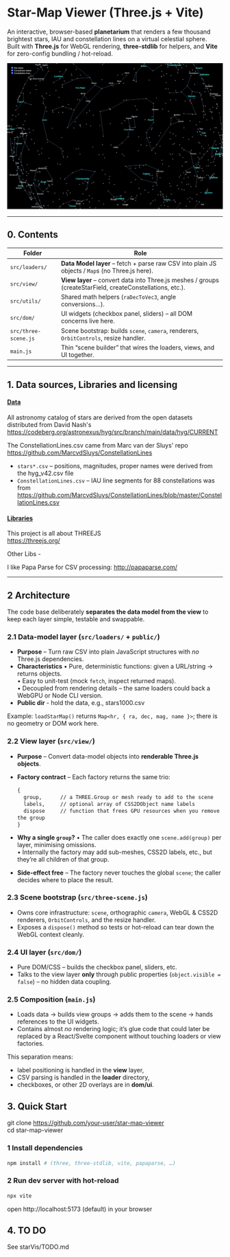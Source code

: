 # Star-Map Viewer (Three.js + Vite)

An interactive, browser-based **planetarium** that renders a few thousand brightest stars, IAU and constellation lines on a virtual celestial sphere.  
Built with **Three.js** for WebGL rendering, **three-stdlib** for helpers, and **Vite** for zero-config bundling / hot-reload.

<div align="center">
  <img src="docs/screenshot.jpg" width="640" alt="screenshot" />
</div>

---

## 0. Contents

| Folder               | Role                                                                                                       |
| -------------------- | ---------------------------------------------------------------------------------------------------------- |
| `src/loaders/`       | **Data Model layer** – fetch + parse raw CSV into plain JS objects / `Map`s (no Three.js here).            |
| `src/view/`          | **View layer** – convert data into Three.js meshes / groups (createStarField, createConstellations, etc.). |
| `src/utils/`         | Shared math helpers (`raDecToVec3`, angle conversions…).                                                   |
| `src/dom/`           | UI widgets (checkbox panel, sliders) – all DOM concerns live here.                                         |
| `src/three-scene.js` | Scene bootstrap: builds `scene`, `camera`, renderers, `OrbitControls`, resize handler.                     |
| `main.js`            | Thin “scene builder” that wires the loaders, views, and UI together.                                       |

---

## 1. Data sources, Libraries and licensing


#### <u>Data</u>

All astronomy catalog of stars are derived from the open datasets distributed from David Nash's   
https://codeberg.org/astronexus/hyg/src/branch/main/data/hyg/CURRENT  

The ConstellationLines.csv came from Marc van der Sluys' repo  
https://github.com/MarcvdSluys/ConstellationLines


- `stars*.csv` – positions, magnitudes, proper names were derived from the hyg_v42.csv file
- `ConstellationLines.csv` – IAU line segments for 88 constellations was from
https://github.com/MarcvdSluys/ConstellationLines/blob/master/ConstellationLines.csv


#### <u>Libraries</u>

This project is all about THREEJS  
https://threejs.org/  

Other Libs -  

I like Papa Parse for CSV processing:
http://papaparse.com/

---

## 2 Architecture

The code base deliberately **separates the data model from the view** to keep each layer simple, testable and swappable.

### 2.1 Data-model layer (`src/loaders/` + `public/`)

- **Purpose** – Turn raw CSV into plain JavaScript structures with _no_ Three.js dependencies.
- **Characteristics**
  • Pure, deterministic functions: given a URL/string → returns objects.  
  • Easy to unit-test (mock `fetch`, inspect returned maps).  
  • Decoupled from rendering details – the same loaders could back a WebGPU or Node CLI version.
- **Public dir** - hold the data, e.g., stars1000.csv

Example: `loadStarMap()` returns `Map<hr, { ra, dec, mag, name }>`; there is no geometry or DOM work here.

### 2.2 View layer (`src/view/`)

- **Purpose** – Convert data-model objects into **renderable Three.js objects**.
- **Factory contract** – Each factory returns the same trio:

      {
        group,      // a THREE.Group or mesh ready to add to the scene
        labels,     // optional array of CSS2DObject name labels
        dispose     // function that frees GPU resources when you remove the group
      }

- **Why a single `group`?**
  • The caller does exactly one `scene.add(group)` per layer, minimising omissions.  
  • Internally the factory may add sub-meshes, CSS2D labels, etc., but they’re all children of that group.

- **Side-effect free** – The factory never touches the global `scene`; the caller decides where to place the result.

### 2.3 Scene bootstrap (`src/three-scene.js`)

- Owns core infrastructure: `scene`, orthographic `camera`, WebGL & CSS2D renderers, `OrbitControls`, and the resize handler.
- Exposes a `dispose()` method so tests or hot-reload can tear down the WebGL context cleanly.

### 2.4 UI layer (`src/dom/`)

- Pure DOM/CSS – builds the checkbox panel, sliders, etc.
- Talks to the view layer **only** through public properties (`object.visible = false`) – no hidden data coupling.

### 2.5 Composition (`main.js`)

- Loads data → builds view groups → adds them to the scene → hands references to the UI widgets.
- Contains almost _no_ rendering logic; it’s glue code that could later be replaced by a React/Svelte component without touching loaders or view factories.

This separation means:

- label positioning is handled in the **view** layer,
- CSV parsing is handled in the **loader** directory,
- checkboxes, or other 2D overlays are in **dom/ui**.

## 3. Quick Start

git clone https://github.com/your-user/star-map-viewer  
cd star-map-viewer

### 1 Install dependencies

```bash
npm install # (three, three-stdlib, vite, papaparse, …)
```

### 2 Run dev server with hot-reload

```bash
npx vite
```

open http://localhost:5173 (default) in your browser

## 4. TO DO

See starVis/TODO.md

